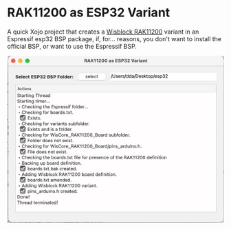 # RAK11200 as ESP32 Variant

A quick Xojo project that creates a [Wisblock RAK11200](https://store.rakwireless.com/products/wiscore-esp32-module-rak11200) variant in an Espressif esp32 BSP package, if, for... reasons, you don't want to install the official BSP, or want to use the Espressif BSP.

![Screenshot](Screenshot.jpg)